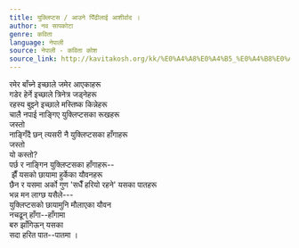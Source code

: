 ```yaml
---
title: युक्लिप्टस / आउने पिँढीलाई आशीर्वाद ।
author: नव सापकोटा
genre: कविता
language: नेपाली
source: नेपाली - कविता कोश
source_link: http://kavitakosh.org/kk/%E0%A4%A8%E0%A4%B5_%E0%A4%B8%E0%A4%BE%E0%A4%AA%E0%A4%95%E0%A5%8B%E0%A4%9F%E0%A4%BE
---
```


रमेर बाँच्ने इच्छाले जमेर आएकाहरू  
गडेर हेर्ने इच्छाले त्रिनेत्र जड्नेहरू  
रहस्य बुझ्ने इच्छाले मस्तिष्क किन्नेहरू  
चालै नपाई नाङ्गिए युक्लिप्टसका रूखहरू  
जस्तो  
नाङ्गिँदै छन् त्यसरी नै युक्लिप्टसका हाँगाहरू  
जस्तो  
यो कस्तो?  
पर्छ र नाङ्गिन युक्लिप्टसका हाँगाहरू--  
 झैँ यसको छायामा हुर्केका यौवनहरू  
छैन र यसमा अर्को गुण 'सधैँ हरियो रहने' यसका पातहरू  
भन्न मन लाग्छ यसैले---  
युक्लिप्टसको छायामुनि मौलाएका यौवन  
नचढून् हाँगा--हाँगामा  
बरु झाँगिऊन् यसका  
सदा हरित पात--पातमा ।
